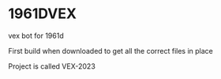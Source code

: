 # 1961DVEX

vex bot for 1961d

First build when downloaded to get all the correct files in place

Project is called VEX-2023
